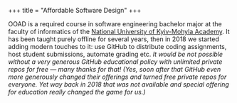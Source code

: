 +++
title = "Affordable Software Design"
+++

OOAD is a required course in software engineering bachelor major at the faculty of informatics of the [National University of Kyiv-Mohyla Academy](https://www.ukma.edu.ua/eng/). It has been taught purely offline for several years, then in 2018 we started adding modern touches to it: use GitHub to distribute coding assignments, host student submissions, automate grading etc. *It would be not possible without a very generous GitHub educational policy with unlimited private repos for free &mdash; many thanks for that! (Yes, soon after that GitHub even more generously changed their offerings and turned free private repos for everyone. Yet way back in 2018 that was not available and special offering for education really changed the game for us.)*
